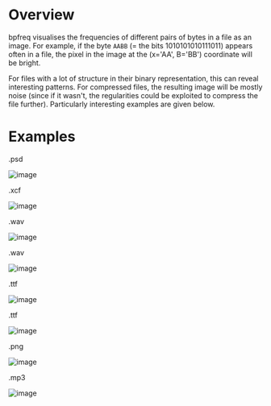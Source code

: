 # Overview

bpfreq visualises the frequencies of different pairs of bytes in a file as an image. For example, if the byte `AABB` (= the bits 1010101010111011) appears often in a file, the pixel in the image at the (x='AA', B='BB') coordinate will be bright.

For files with a lot of structure in their binary representation, this can reveal interesting patterns. For compressed files, the resulting image will be mostly noise (since if it wasn't, the regularities could be exploited to compress the file further). Particularly interesting examples are given below.

# Examples

.psd

![image](https://github.com/fplonka/fplonka.dev/assets/92261790/2993c2af-927e-4d6a-a97e-f2da84fa5be1)

.xcf

![image](https://github.com/fplonka/fplonka.dev/assets/92261790/a1bf1cc4-1ca1-44ec-aede-f9c5192fd619)

.wav

![image](https://github.com/fplonka/fplonka.dev/assets/92261790/0f9d76d6-1f39-4375-84d6-49e1f44ea61f)

.wav

![image](https://github.com/fplonka/fplonka.dev/assets/92261790/66d62823-3454-4187-b502-3b7539920392)

.ttf

![image](https://github.com/fplonka/fplonka.dev/assets/92261790/9818226a-1bf2-4989-9952-ea3028bdd729)

.ttf

![image](https://github.com/fplonka/fplonka.dev/assets/92261790/2c0b4a36-69d2-4b07-b911-1b5ce32ab722)

.png

![image](https://github.com/fplonka/fplonka.dev/assets/92261790/d9a90a1f-6716-4b4f-a95f-7ca519b0fc5d)

.mp3

![image](https://github.com/fplonka/fplonka.dev/assets/92261790/bf07d6a0-fb45-4bf5-a0da-8ac2d6a96e73)
